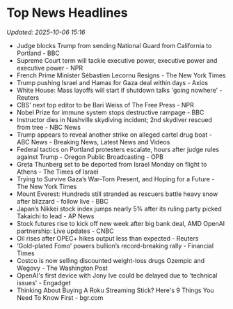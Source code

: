 # Top News Headlines

_Updated: 2025-10-06 15:16_

- Judge blocks Trump from sending National Guard from California to Portland - BBC
- Supreme Court term will tackle executive power, executive power and executive power - NPR
- French Prime Minister Sébastien Lecornu Resigns - The New York Times
- Trump pushing Israel and Hamas for Gaza deal within days - Axios
- White House: Mass layoffs will start if shutdown talks 'going nowhere' - Reuters
- CBS' next top editor to be Bari Weiss of The Free Press - NPR
- Nobel Prize for immune system stops destructive rampage - BBC
- Instructor dies in Nashville skydiving incident; 2nd skydiver rescued from tree - NBC News
- Trump appears to reveal another strike on alleged cartel drug boat - ABC News - Breaking News, Latest News and Videos
- Federal tactics on Portland protesters escalate, hours after judge rules against Trump - Oregon Public Broadcasting - OPB
- Greta Thunberg set to be deported from Israel Monday on flight to Athens - The Times of Israel
- Trying to Survive Gaza’s War-Torn Present, and Hoping for a Future - The New York Times
- Mount Everest: Hundreds still stranded as rescuers battle heavy snow after blizzard - follow live - BBC
- Japan’s Nikkei stock index jumps nearly 5% after its ruling party picked Takaichi to lead - AP News
- Stock futures rise to kick off new week after big bank deal, AMD OpenAI partnership: Live updates - CNBC
- Oil rises after OPEC+ hikes output less than expected - Reuters
- ‘Gold-plated Fomo’ powers bullion’s record-breaking rally - Financial Times
- Costco is now selling discounted weight-loss drugs Ozempic and Wegovy - The Washington Post
- OpenAI's first device with Jony Ive could be delayed due to 'technical issues' - Engadget
- Thinking About Buying A Roku Streaming Stick? Here's 9 Things You Need To Know First - bgr.com
